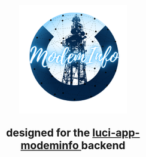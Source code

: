 <h1 align="center">
 <img src="https://github.com/Kodo-kakaku/ModemInfo/blob/main/image/logo.png" height="290" width="290">
 <p align="center">
 designed for the <a href="https://github.com/koshev-msk/modemfeed/tree/master/luci/applications/luci-app-modeminfo">luci-app-modeminfo </a> backend  
 </p>
</h1>

